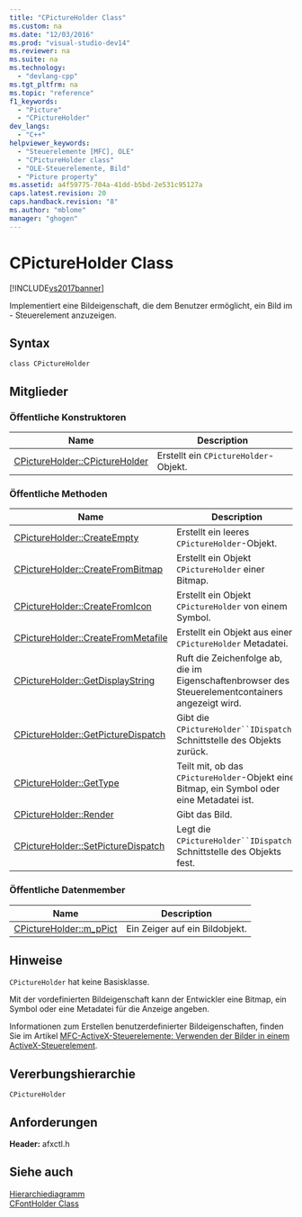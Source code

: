 ```yaml
---
title: "CPictureHolder Class"
ms.custom: na
ms.date: "12/03/2016"
ms.prod: "visual-studio-dev14"
ms.reviewer: na
ms.suite: na
ms.technology: 
  - "devlang-cpp"
ms.tgt_pltfrm: na
ms.topic: "reference"
f1_keywords: 
  - "Picture"
  - "CPictureHolder"
dev_langs: 
  - "C++"
helpviewer_keywords: 
  - "Steuerelemente [MFC], OLE"
  - "CPictureHolder class"
  - "OLE-Steuerelemente, Bild"
  - "Picture property"
ms.assetid: a4f59775-704a-41dd-b5bd-2e531c95127a
caps.latest.revision: 20
caps.handback.revision: "8"
ms.author: "mblome"
manager: "ghogen"
---
```

# CPictureHolder Class
[!INCLUDE[vs2017banner](../../assembler/inline/includes/vs2017banner.md)]

Implementiert eine Bildeigenschaft, die dem Benutzer ermöglicht, ein Bild im \- Steuerelement anzuzeigen.  
  
## Syntax  
  
```  
class CPictureHolder  
```  
  
## Mitglieder  
  
### Öffentliche Konstruktoren  
  
|Name|Description|  
|----------|-----------------|  
|[CPictureHolder::CPictureHolder](../Topic/CPictureHolder::CPictureHolder.md)|Erstellt ein `CPictureHolder`\-Objekt.|  
  
### Öffentliche Methoden  
  
|Name|Description|  
|----------|-----------------|  
|[CPictureHolder::CreateEmpty](../Topic/CPictureHolder::CreateEmpty.md)|Erstellt ein leeres `CPictureHolder`\-Objekt.|  
|[CPictureHolder::CreateFromBitmap](../Topic/CPictureHolder::CreateFromBitmap.md)|Erstellt ein Objekt `CPictureHolder` einer Bitmap.|  
|[CPictureHolder::CreateFromIcon](../Topic/CPictureHolder::CreateFromIcon.md)|Erstellt ein Objekt `CPictureHolder` von einem Symbol.|  
|[CPictureHolder::CreateFromMetafile](../Topic/CPictureHolder::CreateFromMetafile.md)|Erstellt ein Objekt aus einer `CPictureHolder` Metadatei.|  
|[CPictureHolder::GetDisplayString](../Topic/CPictureHolder::GetDisplayString.md)|Ruft die Zeichenfolge ab, die im Eigenschaftenbrowser des Steuerelementcontainers angezeigt wird.|  
|[CPictureHolder::GetPictureDispatch](../Topic/CPictureHolder::GetPictureDispatch.md)|Gibt die `CPictureHolder``IDispatch`\-Schnittstelle des Objekts zurück.|  
|[CPictureHolder::GetType](../Topic/CPictureHolder::GetType.md)|Teilt mit, ob das `CPictureHolder`\-Objekt eine Bitmap, ein Symbol oder eine Metadatei ist.|  
|[CPictureHolder::Render](../Topic/CPictureHolder::Render.md)|Gibt das Bild.|  
|[CPictureHolder::SetPictureDispatch](../Topic/CPictureHolder::SetPictureDispatch.md)|Legt die `CPictureHolder``IDispatch`\-Schnittstelle des Objekts fest.|  
  
### Öffentliche Datenmember  
  
|Name|Description|  
|----------|-----------------|  
|[CPictureHolder::m\_pPict](../Topic/CPictureHolder::m_pPict.md)|Ein Zeiger auf ein Bildobjekt.|  
  
## Hinweise  
 `CPictureHolder` hat keine Basisklasse.  
  
 Mit der vordefinierten Bildeigenschaft kann der Entwickler eine Bitmap, ein Symbol oder eine Metadatei für die Anzeige angeben.  
  
 Informationen zum Erstellen benutzerdefinierter Bildeigenschaften, finden Sie im Artikel [MFC\-ActiveX\-Steuerelemente: Verwenden der Bilder in einem ActiveX\-Steuerelement](../../mfc/mfc-activex-controls-using-pictures-in-an-activex-control.md).  
  
## Vererbungshierarchie  
 `CPictureHolder`  
  
## Anforderungen  
 **Header:**  afxctl.h  
  
## Siehe auch  
 [Hierarchiediagramm](../../mfc/hierarchy-chart.md)   
 [CFontHolder Class](../../mfc/reference/cfontholder-class.md)